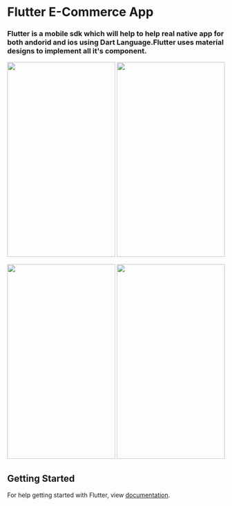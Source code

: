 # Flutter E-Commerce App

### Flutter is a mobile sdk which will help to help real native app for both andorid and ios using Dart Language.Flutter uses material designs to implement all it's component.

<img src="https://github.com/octivia/E-commerce/blob/master/Upload_Image/Screenshot_20190113-153759.png" alt="" 
width="250" height="450" >             <img src="https://github.com/octivia/E-commerce/blob/master/Upload_Image/Screenshot_20190113-153803.png" alt="" width="250" height="450" >

<img src="https://github.com/octivia/E-commerce/blob/master/Upload_Image/Screenshot_20190113-153813.png"
alt="" width="250" height="450" >                <img src="https://github.com/octivia/E-commerce/blob/master/Upload_Image/Screenshot_20190113-153822.png" alt="" width="250" height="450" >


## Getting Started

For help getting started with Flutter, view 
[documentation](https://flutter.io/).
